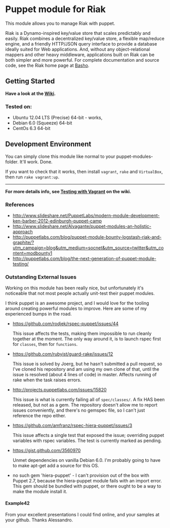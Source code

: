 # Puppet module for Riak

This module allows you to manage Riak with puppet.

Riak is a Dynamo-inspired key/value store that scales predictably and easily.
Riak combines a decentralized key/value store, a flexible map/reduce engine,
and a friendly HTTP/JSON query interface to provide a database ideally suited
for Web applications. And, without any object-relational mappers and other
heavy middleware, applications built on Riak can be both simpler and more
powerful.  For complete documentation and source code, see the Riak home page
at [Basho][1].

## Getting Started

**Have a look at the [Wiki][2].**

### Tested on:



 * Ubuntu 12.04 LTS (Precise) 64-bit - works, 
 * Debian 6.0 (Squeeze) 64-bit
 * CentOs 6.3 64-bit

## Development Environment

You can simply clone this module like normal to your puppet-modules-folder.
It'll work. Done.

If you want to check that it works, then install `vagrant`, `rake` and
`VirtualBox`, then run `rake vagrant:up`.

----

**For more details info, see [Testing with Vagrant][3] on the wiki.**

### References

 * http://www.slideshare.net/PuppetLabs/modern-module-development-ken-barber-2012-edinburgh-puppet-camp
 * http://www.slideshare.net/Alvagante/puppet-modules-an-holistic-approach
 * http://puppetlabs.com/blog/puppet-module-bounty-logstash-riak-and-graphite/?utm_campaign=blog&utm_medium=socnet&utm_source=twitter&utm_content=modbounty1
 * http://puppetlabs.com/blog/the-next-generation-of-puppet-module-testing/

### Outstanding External Issues

Working on this module has been really nice, but unfortunately it's
noticeable that not most people actually unit-test their puppet modules.

I think puppet is an awesome project, and I would love for the tooling
around creating powerful modules to improve. Here are some of my experienced
bumps in the road.

 * https://github.com/rodjek/rspec-puppet/issues/44

   This issue affects the tests, making them impossible to run cleanly
   together at the moment. The only way around it, is to launch rspec
   first for `classes`, then for `functions`.

 * https://github.com/rubyist/guard-rake/issues/12

   This issue is solved by Joerg, but he hasn't submitted a pull request,
   so I've cloned his repository and am using my own clone of that, until
   the issue is resolved (about 4 lines of code) in master. Affects
   running of rake when the task raises errors.

 * http://projects.puppetlabs.com/issues/15820

   This issue is what is currently failing all of `spec/classes/`. A fix
   HAS been released, but not as a gem. The repository doesn't allow me
   to report issues conveniently, and there's no gemspec file, so I can't
   just reference the repo either.

 * https://github.com/amfranz/rspec-hiera-puppet/issues/3

   This issue affects a single test that exposed the issue; overriding
   puppet variables with rspec variables. The test is currently marked as
   pending.

 * https://gist.github.com/3560970

   Unmet dependencies on vanilla Debian 6.0. I'm probably going to have
   to make apt-get add a source for this OS.

 * no such gem 'hiera-puppet' - I can't provision out of the box with
   Puppet 2.7, because the hiera-puppet module fails with an import error.
   This gem should be bundled with puppet, or there ought to be a way to
   make the module install it.

#### Example42

From your excellent presentations I could find online, and your samples
at your github. Thanks Alessandro.

[1]: http://basho.com/
[2]: https://github.com/haf/puppet-riak/wiki
[3]: https://github.com/haf/puppet-riak/wiki/Testing-with-Vagrant
